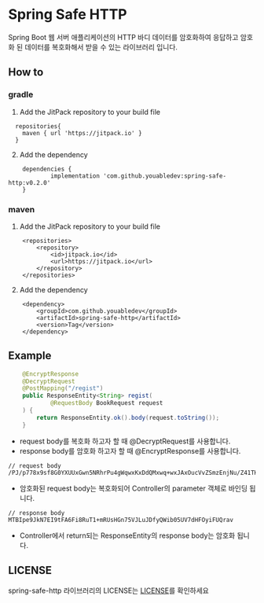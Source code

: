 # Spring Safe HTTP
Spring Boot 웹 서버 애플리케이션의 HTTP 바디 데이터를 암호화하여 응답하고 암호화 된 데이터를 복호화해서 받을 수 있는 라이브러리 입니다.


## How to
### gradle
1. Add the JitPack repository to your build file
```
  repositories{
    maven { url 'https://jitpack.io' }
  }
```
2. Add the dependency
```
	dependencies {
	        implementation 'com.github.youabledev:spring-safe-http:v0.2.0'
	}
```
### maven
1. Add the JitPack repository to your build file
```
	<repositories>
		<repository>
		    <id>jitpack.io</id>
		    <url>https://jitpack.io</url>
		</repository>
	</repositories>
```
2. Add the dependency
```
	<dependency>
	    <groupId>com.github.youabledev</groupId>
	    <artifactId>spring-safe-http</artifactId>
	    <version>Tag</version>
	</dependency>
```

## Example
```java
    @EncryptResponse
    @DecryptRequest
    @PostMapping("/regist")
    public ResponseEntity<String> regist(
            @RequestBody BookRequest request
    ) {
        return ResponseEntity.ok().body(request.toString());
    }
```
- request body를 복호화 하고자 할 때 @DecryptRequest를 사용합니다.
- response body를 암호화 하고자 할 때 @EncryptResponse를 사용합니다.
```
// request body
/PJ/p778x9sf8G0YXUUxGwn5NRhrPu4gWqwxKxDdQMxwq+wxJAxOucVvZSmzEnjNu/Z41THSQKzaQn8IVEZxfg==
```
- 암호화된 request body는 복호화되어 Controller의 parameter 객체로 바인딩 됩니다.
```
// response body
MTBIpe9JkN7EI9tFA6Fi8RuT1+mRUsHGn75VJLuJDfyQWib05UV7dHFOyiFUQrav
```
- Controller에서 return되는 ResponseEntity의 response body는 암호화 됩니다.


## LICENSE
spring-safe-http 라이브러리의 LICENSE는 [LICENSE](https://github.com/youabledev/spring-safe-http/blob/main/LICENSE)를 확인하세요
